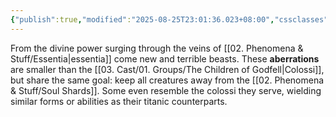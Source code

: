 ```yaml
---
{"publish":true,"modified":"2025-08-25T23:01:36.023+08:00","cssclasses":""}
---
```


From the divine power surging through the veins of [[02. Phenomena & Stuff/Essentia\|essentia]] come new and terrible beasts. These **aberrations** are smaller than the [[03. Cast/01. Groups/The Children of Godfell\|Colossi]], but share the same goal: keep all creatures away from the [[02. Phenomena & Stuff/Soul Shards]]. Some even resemble the colossi they serve, wielding similar forms or abilities as their titanic counterparts.






	